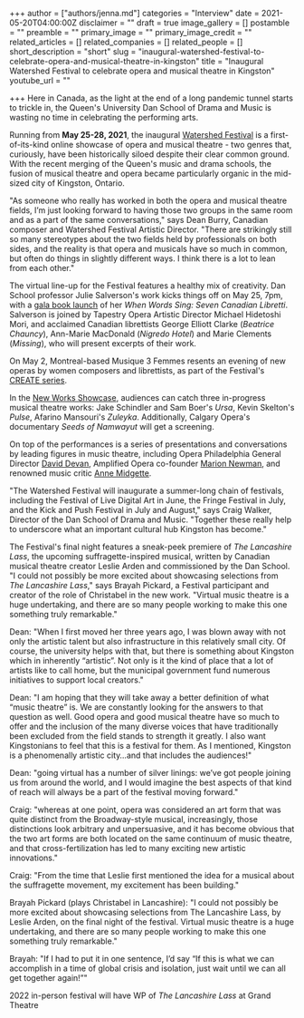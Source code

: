 +++
author = ["authors/jenna.md"]
categories = "Interview"
date = 2021-05-20T04:00:00Z
disclaimer = ""
draft = true
image_gallery = []
postamble = ""
preamble = ""
primary_image = ""
primary_image_credit = ""
related_articles = []
related_companies = []
related_people = []
short_description = "short"
slug = "inaugural-watershed-festival-to-celebrate-opera-and-musical-theatre-in-kingston"
title = "Inaugural Watershed Festival to celebrate opera and musical theatre in Kingston"
youtube_url = ""

+++
Here in Canada, as the light at the end of a long pandemic tunnel starts to trickle in, the Queen's University Dan School of Drama and Music is wasting no time in celebrating the performing arts.

Running from **May 25-28, 2021**, the inaugural [Watershed Festival](https://www.watershedmusictheatre.com/) is a first-of-its-kind online showcase of opera and musical theatre - two genres that, curiously, have been historically siloed despite their clear common ground. With the recent merging of the Queen's music and drama schools, the fusion of musical theatre and opera became particularly organic in the mid-sized city of Kingston, Ontario.

"As someone who really has worked in both the opera and musical theatre fields, I’m just looking forward to having those two groups in the same room and as a part of the same conversations," says Dean Burry, Canadian composer and Watershed Festival Artistic Director. "There are strikingly still so many stereotypes about the two fields held by professionals on both sides, and the reality is that opera and musicals have so much in common, but often do things in slightly different ways.  I think there is a lot to lean from each other."

The virtual line-up for the Festival features a healthy mix of creativity. Dan School professor Julie Salverson's work kicks things off on May 25, 7pm, with a [gala book launch](https://www.watershedmusictheatre.com/galabooklaunch) of her _When Words Sing: Seven Canadian Libretti_. Salverson is joined by Tapestry Opera Artistic Director Michael Hidetoshi Mori, and acclaimed Canadian librettists George Elliott Clarke (_Beatrice Chauncy_), Ann-Marie MacDonald (_Nigredo Hotel_) and Marie Clements (_Missing_), who will present excerpts of their work.

On May 2, Montreal-based Musique 3 Femmes resents an evening of new operas by women composers and librettists, as part of the Festival's [CREATE series](https://www.watershedmusictheatre.com/musique-3-femmes).

In the [New Works Showcase](https://www.watershedmusictheatre.com/newworksshowcase), audiences can catch three in-progress musical theatre works: Jake Schindler and Sam Boer's _Ursa_, Kevin Skelton's _Pulse_, Afarino Mansouri's _Zuleyka_. Additionally, Calgary Opera's documentary _Seeds of Namwayut_ will get a screening.

On top of the performances is a series of presentations and conversations by leading figures in music theatre, including Opera Philadelphia General Director [David Devan](https://www.operaphila.org/about/our-people/leadership/david-b-devan/), Amplified Opera co-founder [Marion Newman](https://www.amplifiedopera.com/marion-newman), and renowned music critic [Anne Midgette](https://anchor.fm/tewbop/episodes/Anne-Midgette-Art-Is-Not-the-Institutions-eiur6g).

"The Watershed Festival will inaugurate a summer-long chain of festivals, including the Festival of Live Digital Art in June, the Fringe Festival in July, and the Kick and Push Festival in July and August," says Craig Walker, Director of the Dan School of Drama and Music. "Together these really help to underscore what an important cultural hub Kingston has become."

The Festival's final night features a sneak-peek premiere of _The Lancashire Lass_, the upcoming suffragette-inspired musical, written by Canadian musical theatre creator Leslie Arden and commissioned by the Dan School. "I could not possibly be more excited about showcasing selections from _The Lancashire Lass_," says Brayah Pickard, a Festival participant and creator of the role of Christabel in the new work. "Virtual music theatre is a huge undertaking, and there are so many people working to make this one something truly remarkable."

Dean: "When I first moved her three years ago, I was blown away with not only the artistic talent but also infrastructure in this relatively small city.  Of course, the university helps with that, but there is something about Kingston which in inherently “artistic”.  Not only is it the kind of place that a lot of artists like to call home, but the municipal government fund numerous initiatives to support local creators."

Dean: "I am hoping that they will take away a better definition of what “music theatre” is.  We are constantly looking for the answers to that question as well.  Good opera and good musical theatre have so much to offer and the inclusion of the many diverse voices that have traditionally been excluded from the field stands to strength it greatly. I also want Kingstonians to feel that this is a festival for them.  As I mentioned, Kingston is a phenomenally artistic city…and that includes the audiences!"

Dean: "going virtual has a number of silver linings: we’ve got people joining us from around the world, and I would imagine the best aspects of that kind of reach will always be a part of the festival moving forward."

Craig: "whereas at one point, opera was considered an art form that was quite distinct from the Broadway-style musical, increasingly, those distinctions look arbitrary and unpersuasive, and it has become obvious that the two art forms are both located on the same continuum of music theatre, and that cross-fertilization has led to many exciting new artistic innovations."

Craig: "From the time that Leslie first mentioned the idea for a musical about the suffragette movement, my excitement has been building."

Brayah Pickard (plays Christabel in Lancashire): "I could not possibly be more excited about showcasing selections from The Lancashire Lass, by Leslie Arden, on the final night of the festival. Virtual music theatre is a huge undertaking, and there are so many people working to make this one something truly remarkable."

Brayah: "If I had to put it in one sentence, I’d say “If this is what we can accomplish in a time of global crisis and isolation, just wait until we can all get together again!”"

2022 in-person festival will have WP of _The Lancashire Lass_ at Grand Theatre